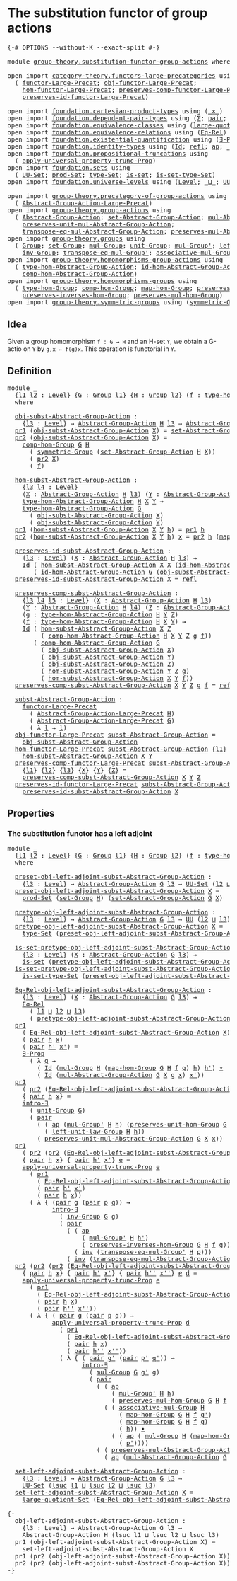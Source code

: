 # The substitution functor of group actions

<pre class="Agda"><a id="54" class="Symbol">{-#</a> <a id="58" class="Keyword">OPTIONS</a> <a id="66" class="Pragma">--without-K</a> <a id="78" class="Pragma">--exact-split</a> <a id="92" class="Symbol">#-}</a>

<a id="97" class="Keyword">module</a> <a id="104" href="group-theory.substitution-functor-group-actions.html" class="Module">group-theory.substitution-functor-group-actions</a> <a id="152" class="Keyword">where</a>

<a id="159" class="Keyword">open</a> <a id="164" class="Keyword">import</a> <a id="171" href="category-theory.functors-large-precategories.html" class="Module">category-theory.functors-large-precategories</a> <a id="216" class="Keyword">using</a>
  <a id="224" class="Symbol">(</a> <a id="226" href="category-theory.functors-large-precategories.html#968" class="Record">functor-Large-Precat</a><a id="246" class="Symbol">;</a> <a id="248" href="category-theory.functors-large-precategories.html#1071" class="Field">obj-functor-Large-Precat</a><a id="272" class="Symbol">;</a>
    <a id="278" href="category-theory.functors-large-precategories.html#1177" class="Field">hom-functor-Large-Precat</a><a id="302" class="Symbol">;</a> <a id="304" href="category-theory.functors-large-precategories.html#1450" class="Field">preserves-comp-functor-Large-Precat</a><a id="339" class="Symbol">;</a>
    <a id="345" href="category-theory.functors-large-precategories.html#1884" class="Field">preserves-id-functor-Large-Precat</a><a id="378" class="Symbol">)</a>

<a id="381" class="Keyword">open</a> <a id="386" class="Keyword">import</a> <a id="393" href="foundation.cartesian-product-types.html" class="Module">foundation.cartesian-product-types</a> <a id="428" class="Keyword">using</a> <a id="434" class="Symbol">(</a><a id="435" href="foundation-core.cartesian-product-types.html#577" class="Function Operator">_×_</a><a id="438" class="Symbol">)</a>
<a id="440" class="Keyword">open</a> <a id="445" class="Keyword">import</a> <a id="452" href="foundation.dependent-pair-types.html" class="Module">foundation.dependent-pair-types</a> <a id="484" class="Keyword">using</a> <a id="490" class="Symbol">(</a><a id="491" href="foundation-core.dependent-pair-types.html#502" class="Record">Σ</a><a id="492" class="Symbol">;</a> <a id="494" href="foundation-core.dependent-pair-types.html#575" class="InductiveConstructor">pair</a><a id="498" class="Symbol">;</a> <a id="500" href="foundation-core.dependent-pair-types.html#592" class="Field">pr1</a><a id="503" class="Symbol">;</a> <a id="505" href="foundation-core.dependent-pair-types.html#604" class="Field">pr2</a><a id="508" class="Symbol">)</a>
<a id="510" class="Keyword">open</a> <a id="515" class="Keyword">import</a> <a id="522" href="foundation.equivalence-classes.html" class="Module">foundation.equivalence-classes</a> <a id="553" class="Keyword">using</a> <a id="559" class="Symbol">(</a><a id="560" href="foundation.equivalence-classes.html#3650" class="Function">large-quotient-Set</a><a id="578" class="Symbol">)</a>
<a id="580" class="Keyword">open</a> <a id="585" class="Keyword">import</a> <a id="592" href="foundation.equivalence-relations.html" class="Module">foundation.equivalence-relations</a> <a id="625" class="Keyword">using</a> <a id="631" class="Symbol">(</a><a id="632" href="foundation.equivalence-relations.html#957" class="Function">Eq-Rel</a><a id="638" class="Symbol">)</a>
<a id="640" class="Keyword">open</a> <a id="645" class="Keyword">import</a> <a id="652" href="foundation.existential-quantification.html" class="Module">foundation.existential-quantification</a> <a id="690" class="Keyword">using</a> <a id="696" class="Symbol">(</a><a id="697" href="foundation.existential-quantification.html#1645" class="Function">∃-Prop</a><a id="703" class="Symbol">;</a> <a id="705" href="foundation.existential-quantification.html#2219" class="Function">intro-∃</a><a id="712" class="Symbol">)</a>
<a id="714" class="Keyword">open</a> <a id="719" class="Keyword">import</a> <a id="726" href="foundation.identity-types.html" class="Module">foundation.identity-types</a> <a id="752" class="Keyword">using</a> <a id="758" class="Symbol">(</a><a id="759" href="foundation-core.identity-types.html#641" class="Datatype">Id</a><a id="761" class="Symbol">;</a> <a id="763" href="foundation-core.identity-types.html#694" class="InductiveConstructor">refl</a><a id="767" class="Symbol">;</a> <a id="769" href="foundation-core.identity-types.html#2853" class="Function">ap</a><a id="771" class="Symbol">;</a> <a id="773" href="foundation-core.identity-types.html#1239" class="Function Operator">_∙_</a><a id="776" class="Symbol">;</a> <a id="778" href="foundation-core.identity-types.html#1552" class="Function">inv</a><a id="781" class="Symbol">)</a>
<a id="783" class="Keyword">open</a> <a id="788" class="Keyword">import</a> <a id="795" href="foundation.propositional-truncations.html" class="Module">foundation.propositional-truncations</a> <a id="832" class="Keyword">using</a>
  <a id="840" class="Symbol">(</a> <a id="842" href="foundation.propositional-truncations.html#5581" class="Function">apply-universal-property-trunc-Prop</a><a id="877" class="Symbol">)</a>
<a id="879" class="Keyword">open</a> <a id="884" class="Keyword">import</a> <a id="891" href="foundation.sets.html" class="Module">foundation.sets</a> <a id="907" class="Keyword">using</a>
  <a id="915" class="Symbol">(</a> <a id="917" href="foundation-core.sets.html#1177" class="Function">UU-Set</a><a id="923" class="Symbol">;</a> <a id="925" href="foundation.sets.html#1873" class="Function">prod-Set</a><a id="933" class="Symbol">;</a> <a id="935" href="foundation-core.sets.html#1291" class="Function">type-Set</a><a id="943" class="Symbol">;</a> <a id="945" href="foundation-core.sets.html#1099" class="Function">is-set</a><a id="951" class="Symbol">;</a> <a id="953" href="foundation-core.sets.html#1342" class="Function">is-set-type-Set</a><a id="968" class="Symbol">)</a>
<a id="970" class="Keyword">open</a> <a id="975" class="Keyword">import</a> <a id="982" href="foundation.universe-levels.html" class="Module">foundation.universe-levels</a> <a id="1009" class="Keyword">using</a> <a id="1015" class="Symbol">(</a><a id="1016" href="Agda.Primitive.html#597" class="Postulate">Level</a><a id="1021" class="Symbol">;</a> <a id="1023" href="Agda.Primitive.html#810" class="Primitive Operator">_⊔_</a><a id="1026" class="Symbol">;</a> <a id="1028" href="foundation-core.universe-levels.html#222" class="Primitive">UU</a><a id="1030" class="Symbol">;</a> <a id="1032" href="Agda.Primitive.html#780" class="Primitive">lsuc</a><a id="1036" class="Symbol">)</a>

<a id="1039" class="Keyword">open</a> <a id="1044" class="Keyword">import</a> <a id="1051" href="group-theory.precategory-of-group-actions.html" class="Module">group-theory.precategory-of-group-actions</a> <a id="1093" class="Keyword">using</a>
  <a id="1101" class="Symbol">(</a> <a id="1103" href="group-theory.precategory-of-group-actions.html#1139" class="Function">Abstract-Group-Action-Large-Precat</a><a id="1137" class="Symbol">)</a>
<a id="1139" class="Keyword">open</a> <a id="1144" class="Keyword">import</a> <a id="1151" href="group-theory.group-actions.html" class="Module">group-theory.group-actions</a> <a id="1178" class="Keyword">using</a>
  <a id="1186" class="Symbol">(</a> <a id="1188" href="group-theory.group-actions.html#1192" class="Function">Abstract-Group-Action</a><a id="1209" class="Symbol">;</a> <a id="1211" href="group-theory.group-actions.html#1424" class="Function">set-Abstract-Group-Action</a><a id="1236" class="Symbol">;</a> <a id="1238" href="group-theory.group-actions.html#1980" class="Function">mul-Abstract-Group-Action</a><a id="1263" class="Symbol">;</a>
    <a id="1269" href="group-theory.group-actions.html#2340" class="Function">preserves-unit-mul-Abstract-Group-Action</a><a id="1309" class="Symbol">;</a>
    <a id="1315" href="group-theory.group-actions.html#3043" class="Function">transpose-eq-mul-Abstract-Group-Action</a><a id="1353" class="Symbol">;</a> <a id="1355" href="group-theory.group-actions.html#2623" class="Function">preserves-mul-Abstract-Group-Action</a><a id="1390" class="Symbol">)</a>
<a id="1392" class="Keyword">open</a> <a id="1397" class="Keyword">import</a> <a id="1404" href="group-theory.groups.html" class="Module">group-theory.groups</a> <a id="1424" class="Keyword">using</a>
  <a id="1432" class="Symbol">(</a> <a id="1434" href="group-theory.groups.html#1961" class="Function">Group</a><a id="1439" class="Symbol">;</a> <a id="1441" href="group-theory.groups.html#2144" class="Function">set-Group</a><a id="1450" class="Symbol">;</a> <a id="1452" href="group-theory.groups.html#2449" class="Function">mul-Group</a><a id="1461" class="Symbol">;</a> <a id="1463" href="group-theory.groups.html#3240" class="Function">unit-Group</a><a id="1473" class="Symbol">;</a> <a id="1475" href="group-theory.groups.html#2710" class="Function">mul-Group&#39;</a><a id="1485" class="Symbol">;</a> <a id="1487" href="group-theory.groups.html#3304" class="Function">left-unit-law-Group</a><a id="1506" class="Symbol">;</a>
    <a id="1512" href="group-theory.groups.html#3676" class="Function">inv-Group</a><a id="1521" class="Symbol">;</a> <a id="1523" href="group-theory.groups.html#5610" class="Function">transpose-eq-mul-Group&#39;</a><a id="1546" class="Symbol">;</a> <a id="1548" href="group-theory.groups.html#2798" class="Function">associative-mul-Group</a><a id="1569" class="Symbol">)</a>
<a id="1571" class="Keyword">open</a> <a id="1576" class="Keyword">import</a> <a id="1583" href="group-theory.homomorphisms-group-actions.html" class="Module">group-theory.homomorphisms-group-actions</a> <a id="1624" class="Keyword">using</a>
  <a id="1632" class="Symbol">(</a> <a id="1634" href="group-theory.homomorphisms-group-actions.html#1542" class="Function">type-hom-Abstract-Group-Action</a><a id="1664" class="Symbol">;</a> <a id="1666" href="group-theory.homomorphisms-group-actions.html#2481" class="Function">id-hom-Abstract-Group-Action</a><a id="1694" class="Symbol">;</a>
    <a id="1700" href="group-theory.homomorphisms-group-actions.html#2841" class="Function">comp-hom-Abstract-Group-Action</a><a id="1730" class="Symbol">)</a>
<a id="1732" class="Keyword">open</a> <a id="1737" class="Keyword">import</a> <a id="1744" href="group-theory.homomorphisms-groups.html" class="Module">group-theory.homomorphisms-groups</a> <a id="1778" class="Keyword">using</a>
  <a id="1786" class="Symbol">(</a> <a id="1788" href="group-theory.homomorphisms-groups.html#1566" class="Function">type-hom-Group</a><a id="1802" class="Symbol">;</a> <a id="1804" href="group-theory.homomorphisms-groups.html#2192" class="Function">comp-hom-Group</a><a id="1818" class="Symbol">;</a> <a id="1820" href="group-theory.homomorphisms-groups.html#1695" class="Function">map-hom-Group</a><a id="1833" class="Symbol">;</a> <a id="1835" href="group-theory.homomorphisms-groups.html#5785" class="Function">preserves-unit-hom-Group</a><a id="1859" class="Symbol">;</a>
    <a id="1865" href="group-theory.homomorphisms-groups.html#8287" class="Function">preserves-inverses-hom-Group</a><a id="1893" class="Symbol">;</a> <a id="1895" href="group-theory.homomorphisms-groups.html#1781" class="Function">preserves-mul-hom-Group</a><a id="1918" class="Symbol">)</a>
<a id="1920" class="Keyword">open</a> <a id="1925" class="Keyword">import</a> <a id="1932" href="group-theory.symmetric-groups.html" class="Module">group-theory.symmetric-groups</a> <a id="1962" class="Keyword">using</a> <a id="1968" class="Symbol">(</a><a id="1969" href="group-theory.symmetric-groups.html#2105" class="Function">symmetric-Group</a><a id="1984" class="Symbol">)</a>
</pre>
## Idea

Given a group homomorphism `f : G → H` and an H-set `Y`, we obtain a G-actio on `Y` by `g,x ↦ f(g)x`. This operation is functorial in `Y`.

## Definition

<pre class="Agda"><a id="2163" class="Keyword">module</a> <a id="2170" href="group-theory.substitution-functor-group-actions.html#2170" class="Module">_</a>
  <a id="2174" class="Symbol">{</a><a id="2175" href="group-theory.substitution-functor-group-actions.html#2175" class="Bound">l1</a> <a id="2178" href="group-theory.substitution-functor-group-actions.html#2178" class="Bound">l2</a> <a id="2181" class="Symbol">:</a> <a id="2183" href="Agda.Primitive.html#597" class="Postulate">Level</a><a id="2188" class="Symbol">}</a> <a id="2190" class="Symbol">{</a><a id="2191" href="group-theory.substitution-functor-group-actions.html#2191" class="Bound">G</a> <a id="2193" class="Symbol">:</a> <a id="2195" href="group-theory.groups.html#1961" class="Function">Group</a> <a id="2201" href="group-theory.substitution-functor-group-actions.html#2175" class="Bound">l1</a><a id="2203" class="Symbol">}</a> <a id="2205" class="Symbol">{</a><a id="2206" href="group-theory.substitution-functor-group-actions.html#2206" class="Bound">H</a> <a id="2208" class="Symbol">:</a> <a id="2210" href="group-theory.groups.html#1961" class="Function">Group</a> <a id="2216" href="group-theory.substitution-functor-group-actions.html#2178" class="Bound">l2</a><a id="2218" class="Symbol">}</a> <a id="2220" class="Symbol">(</a><a id="2221" href="group-theory.substitution-functor-group-actions.html#2221" class="Bound">f</a> <a id="2223" class="Symbol">:</a> <a id="2225" href="group-theory.homomorphisms-groups.html#1566" class="Function">type-hom-Group</a> <a id="2240" href="group-theory.substitution-functor-group-actions.html#2191" class="Bound">G</a> <a id="2242" href="group-theory.substitution-functor-group-actions.html#2206" class="Bound">H</a><a id="2243" class="Symbol">)</a>
  <a id="2247" class="Keyword">where</a>

  <a id="2256" href="group-theory.substitution-functor-group-actions.html#2256" class="Function">obj-subst-Abstract-Group-Action</a> <a id="2288" class="Symbol">:</a>
    <a id="2294" class="Symbol">{</a><a id="2295" href="group-theory.substitution-functor-group-actions.html#2295" class="Bound">l3</a> <a id="2298" class="Symbol">:</a> <a id="2300" href="Agda.Primitive.html#597" class="Postulate">Level</a><a id="2305" class="Symbol">}</a> <a id="2307" class="Symbol">→</a> <a id="2309" href="group-theory.group-actions.html#1192" class="Function">Abstract-Group-Action</a> <a id="2331" href="group-theory.substitution-functor-group-actions.html#2206" class="Bound">H</a> <a id="2333" href="group-theory.substitution-functor-group-actions.html#2295" class="Bound">l3</a> <a id="2336" class="Symbol">→</a> <a id="2338" href="group-theory.group-actions.html#1192" class="Function">Abstract-Group-Action</a> <a id="2360" href="group-theory.substitution-functor-group-actions.html#2191" class="Bound">G</a> <a id="2362" href="group-theory.substitution-functor-group-actions.html#2295" class="Bound">l3</a>
  <a id="2367" href="foundation-core.dependent-pair-types.html#592" class="Field">pr1</a> <a id="2371" class="Symbol">(</a><a id="2372" href="group-theory.substitution-functor-group-actions.html#2256" class="Function">obj-subst-Abstract-Group-Action</a> <a id="2404" href="group-theory.substitution-functor-group-actions.html#2404" class="Bound">X</a><a id="2405" class="Symbol">)</a> <a id="2407" class="Symbol">=</a> <a id="2409" href="group-theory.group-actions.html#1424" class="Function">set-Abstract-Group-Action</a> <a id="2435" href="group-theory.substitution-functor-group-actions.html#2206" class="Bound">H</a> <a id="2437" href="group-theory.substitution-functor-group-actions.html#2404" class="Bound">X</a>
  <a id="2441" href="foundation-core.dependent-pair-types.html#604" class="Field">pr2</a> <a id="2445" class="Symbol">(</a><a id="2446" href="group-theory.substitution-functor-group-actions.html#2256" class="Function">obj-subst-Abstract-Group-Action</a> <a id="2478" href="group-theory.substitution-functor-group-actions.html#2478" class="Bound">X</a><a id="2479" class="Symbol">)</a> <a id="2481" class="Symbol">=</a>
    <a id="2487" href="group-theory.homomorphisms-groups.html#2192" class="Function">comp-hom-Group</a> <a id="2502" href="group-theory.substitution-functor-group-actions.html#2191" class="Bound">G</a> <a id="2504" href="group-theory.substitution-functor-group-actions.html#2206" class="Bound">H</a>
      <a id="2512" class="Symbol">(</a> <a id="2514" href="group-theory.symmetric-groups.html#2105" class="Function">symmetric-Group</a> <a id="2530" class="Symbol">(</a><a id="2531" href="group-theory.group-actions.html#1424" class="Function">set-Abstract-Group-Action</a> <a id="2557" href="group-theory.substitution-functor-group-actions.html#2206" class="Bound">H</a> <a id="2559" href="group-theory.substitution-functor-group-actions.html#2478" class="Bound">X</a><a id="2560" class="Symbol">))</a>
      <a id="2569" class="Symbol">(</a> <a id="2571" href="foundation-core.dependent-pair-types.html#604" class="Field">pr2</a> <a id="2575" href="group-theory.substitution-functor-group-actions.html#2478" class="Bound">X</a><a id="2576" class="Symbol">)</a>
      <a id="2584" class="Symbol">(</a> <a id="2586" href="group-theory.substitution-functor-group-actions.html#2221" class="Bound">f</a><a id="2587" class="Symbol">)</a>

  <a id="2592" href="group-theory.substitution-functor-group-actions.html#2592" class="Function">hom-subst-Abstract-Group-Action</a> <a id="2624" class="Symbol">:</a>
    <a id="2630" class="Symbol">{</a><a id="2631" href="group-theory.substitution-functor-group-actions.html#2631" class="Bound">l3</a> <a id="2634" href="group-theory.substitution-functor-group-actions.html#2634" class="Bound">l4</a> <a id="2637" class="Symbol">:</a> <a id="2639" href="Agda.Primitive.html#597" class="Postulate">Level</a><a id="2644" class="Symbol">}</a>
    <a id="2650" class="Symbol">(</a><a id="2651" href="group-theory.substitution-functor-group-actions.html#2651" class="Bound">X</a> <a id="2653" class="Symbol">:</a> <a id="2655" href="group-theory.group-actions.html#1192" class="Function">Abstract-Group-Action</a> <a id="2677" href="group-theory.substitution-functor-group-actions.html#2206" class="Bound">H</a> <a id="2679" href="group-theory.substitution-functor-group-actions.html#2631" class="Bound">l3</a><a id="2681" class="Symbol">)</a> <a id="2683" class="Symbol">(</a><a id="2684" href="group-theory.substitution-functor-group-actions.html#2684" class="Bound">Y</a> <a id="2686" class="Symbol">:</a> <a id="2688" href="group-theory.group-actions.html#1192" class="Function">Abstract-Group-Action</a> <a id="2710" href="group-theory.substitution-functor-group-actions.html#2206" class="Bound">H</a> <a id="2712" href="group-theory.substitution-functor-group-actions.html#2634" class="Bound">l4</a><a id="2714" class="Symbol">)</a> <a id="2716" class="Symbol">→</a>
    <a id="2722" href="group-theory.homomorphisms-group-actions.html#1542" class="Function">type-hom-Abstract-Group-Action</a> <a id="2753" href="group-theory.substitution-functor-group-actions.html#2206" class="Bound">H</a> <a id="2755" href="group-theory.substitution-functor-group-actions.html#2651" class="Bound">X</a> <a id="2757" href="group-theory.substitution-functor-group-actions.html#2684" class="Bound">Y</a> <a id="2759" class="Symbol">→</a>
    <a id="2765" href="group-theory.homomorphisms-group-actions.html#1542" class="Function">type-hom-Abstract-Group-Action</a> <a id="2796" href="group-theory.substitution-functor-group-actions.html#2191" class="Bound">G</a>
      <a id="2804" class="Symbol">(</a> <a id="2806" href="group-theory.substitution-functor-group-actions.html#2256" class="Function">obj-subst-Abstract-Group-Action</a> <a id="2838" href="group-theory.substitution-functor-group-actions.html#2651" class="Bound">X</a><a id="2839" class="Symbol">)</a>
      <a id="2847" class="Symbol">(</a> <a id="2849" href="group-theory.substitution-functor-group-actions.html#2256" class="Function">obj-subst-Abstract-Group-Action</a> <a id="2881" href="group-theory.substitution-functor-group-actions.html#2684" class="Bound">Y</a><a id="2882" class="Symbol">)</a>
  <a id="2886" href="foundation-core.dependent-pair-types.html#592" class="Field">pr1</a> <a id="2890" class="Symbol">(</a><a id="2891" href="group-theory.substitution-functor-group-actions.html#2592" class="Function">hom-subst-Abstract-Group-Action</a> <a id="2923" href="group-theory.substitution-functor-group-actions.html#2923" class="Bound">X</a> <a id="2925" href="group-theory.substitution-functor-group-actions.html#2925" class="Bound">Y</a> <a id="2927" href="group-theory.substitution-functor-group-actions.html#2927" class="Bound">h</a><a id="2928" class="Symbol">)</a> <a id="2930" class="Symbol">=</a> <a id="2932" href="foundation-core.dependent-pair-types.html#592" class="Field">pr1</a> <a id="2936" href="group-theory.substitution-functor-group-actions.html#2927" class="Bound">h</a>
  <a id="2940" href="foundation-core.dependent-pair-types.html#604" class="Field">pr2</a> <a id="2944" class="Symbol">(</a><a id="2945" href="group-theory.substitution-functor-group-actions.html#2592" class="Function">hom-subst-Abstract-Group-Action</a> <a id="2977" href="group-theory.substitution-functor-group-actions.html#2977" class="Bound">X</a> <a id="2979" href="group-theory.substitution-functor-group-actions.html#2979" class="Bound">Y</a> <a id="2981" href="group-theory.substitution-functor-group-actions.html#2981" class="Bound">h</a><a id="2982" class="Symbol">)</a> <a id="2984" href="group-theory.substitution-functor-group-actions.html#2984" class="Bound">x</a> <a id="2986" class="Symbol">=</a> <a id="2988" href="foundation-core.dependent-pair-types.html#604" class="Field">pr2</a> <a id="2992" href="group-theory.substitution-functor-group-actions.html#2981" class="Bound">h</a> <a id="2994" class="Symbol">(</a><a id="2995" href="group-theory.homomorphisms-groups.html#1695" class="Function">map-hom-Group</a> <a id="3009" href="group-theory.substitution-functor-group-actions.html#2191" class="Bound">G</a> <a id="3011" href="group-theory.substitution-functor-group-actions.html#2206" class="Bound">H</a> <a id="3013" href="group-theory.substitution-functor-group-actions.html#2221" class="Bound">f</a> <a id="3015" href="group-theory.substitution-functor-group-actions.html#2984" class="Bound">x</a><a id="3016" class="Symbol">)</a>

  <a id="3021" href="group-theory.substitution-functor-group-actions.html#3021" class="Function">preserves-id-subst-Abstract-Group-Action</a> <a id="3062" class="Symbol">:</a>
    <a id="3068" class="Symbol">{</a><a id="3069" href="group-theory.substitution-functor-group-actions.html#3069" class="Bound">l3</a> <a id="3072" class="Symbol">:</a> <a id="3074" href="Agda.Primitive.html#597" class="Postulate">Level</a><a id="3079" class="Symbol">}</a> <a id="3081" class="Symbol">(</a><a id="3082" href="group-theory.substitution-functor-group-actions.html#3082" class="Bound">X</a> <a id="3084" class="Symbol">:</a> <a id="3086" href="group-theory.group-actions.html#1192" class="Function">Abstract-Group-Action</a> <a id="3108" href="group-theory.substitution-functor-group-actions.html#2206" class="Bound">H</a> <a id="3110" href="group-theory.substitution-functor-group-actions.html#3069" class="Bound">l3</a><a id="3112" class="Symbol">)</a> <a id="3114" class="Symbol">→</a>
    <a id="3120" href="foundation-core.identity-types.html#641" class="Datatype">Id</a> <a id="3123" class="Symbol">(</a> <a id="3125" href="group-theory.substitution-functor-group-actions.html#2592" class="Function">hom-subst-Abstract-Group-Action</a> <a id="3157" href="group-theory.substitution-functor-group-actions.html#3082" class="Bound">X</a> <a id="3159" href="group-theory.substitution-functor-group-actions.html#3082" class="Bound">X</a> <a id="3161" class="Symbol">(</a><a id="3162" href="group-theory.homomorphisms-group-actions.html#2481" class="Function">id-hom-Abstract-Group-Action</a> <a id="3191" href="group-theory.substitution-functor-group-actions.html#2206" class="Bound">H</a> <a id="3193" href="group-theory.substitution-functor-group-actions.html#3082" class="Bound">X</a><a id="3194" class="Symbol">))</a>
       <a id="3204" class="Symbol">(</a> <a id="3206" href="group-theory.homomorphisms-group-actions.html#2481" class="Function">id-hom-Abstract-Group-Action</a> <a id="3235" href="group-theory.substitution-functor-group-actions.html#2191" class="Bound">G</a> <a id="3237" class="Symbol">(</a><a id="3238" href="group-theory.substitution-functor-group-actions.html#2256" class="Function">obj-subst-Abstract-Group-Action</a> <a id="3270" href="group-theory.substitution-functor-group-actions.html#3082" class="Bound">X</a><a id="3271" class="Symbol">))</a>
  <a id="3276" href="group-theory.substitution-functor-group-actions.html#3021" class="Function">preserves-id-subst-Abstract-Group-Action</a> <a id="3317" href="group-theory.substitution-functor-group-actions.html#3317" class="Bound">X</a> <a id="3319" class="Symbol">=</a> <a id="3321" href="foundation-core.identity-types.html#694" class="InductiveConstructor">refl</a>

  <a id="3329" href="group-theory.substitution-functor-group-actions.html#3329" class="Function">preserves-comp-subst-Abstract-Group-Action</a> <a id="3372" class="Symbol">:</a>
    <a id="3378" class="Symbol">{</a><a id="3379" href="group-theory.substitution-functor-group-actions.html#3379" class="Bound">l3</a> <a id="3382" href="group-theory.substitution-functor-group-actions.html#3382" class="Bound">l4</a> <a id="3385" href="group-theory.substitution-functor-group-actions.html#3385" class="Bound">l5</a> <a id="3388" class="Symbol">:</a> <a id="3390" href="Agda.Primitive.html#597" class="Postulate">Level</a><a id="3395" class="Symbol">}</a> <a id="3397" class="Symbol">(</a><a id="3398" href="group-theory.substitution-functor-group-actions.html#3398" class="Bound">X</a> <a id="3400" class="Symbol">:</a> <a id="3402" href="group-theory.group-actions.html#1192" class="Function">Abstract-Group-Action</a> <a id="3424" href="group-theory.substitution-functor-group-actions.html#2206" class="Bound">H</a> <a id="3426" href="group-theory.substitution-functor-group-actions.html#3379" class="Bound">l3</a><a id="3428" class="Symbol">)</a>
    <a id="3434" class="Symbol">(</a><a id="3435" href="group-theory.substitution-functor-group-actions.html#3435" class="Bound">Y</a> <a id="3437" class="Symbol">:</a> <a id="3439" href="group-theory.group-actions.html#1192" class="Function">Abstract-Group-Action</a> <a id="3461" href="group-theory.substitution-functor-group-actions.html#2206" class="Bound">H</a> <a id="3463" href="group-theory.substitution-functor-group-actions.html#3382" class="Bound">l4</a><a id="3465" class="Symbol">)</a> <a id="3467" class="Symbol">(</a><a id="3468" href="group-theory.substitution-functor-group-actions.html#3468" class="Bound">Z</a> <a id="3470" class="Symbol">:</a> <a id="3472" href="group-theory.group-actions.html#1192" class="Function">Abstract-Group-Action</a> <a id="3494" href="group-theory.substitution-functor-group-actions.html#2206" class="Bound">H</a> <a id="3496" href="group-theory.substitution-functor-group-actions.html#3385" class="Bound">l5</a><a id="3498" class="Symbol">)</a>
    <a id="3504" class="Symbol">(</a><a id="3505" href="group-theory.substitution-functor-group-actions.html#3505" class="Bound">g</a> <a id="3507" class="Symbol">:</a> <a id="3509" href="group-theory.homomorphisms-group-actions.html#1542" class="Function">type-hom-Abstract-Group-Action</a> <a id="3540" href="group-theory.substitution-functor-group-actions.html#2206" class="Bound">H</a> <a id="3542" href="group-theory.substitution-functor-group-actions.html#3435" class="Bound">Y</a> <a id="3544" href="group-theory.substitution-functor-group-actions.html#3468" class="Bound">Z</a><a id="3545" class="Symbol">)</a>
    <a id="3551" class="Symbol">(</a><a id="3552" href="group-theory.substitution-functor-group-actions.html#3552" class="Bound">f</a> <a id="3554" class="Symbol">:</a> <a id="3556" href="group-theory.homomorphisms-group-actions.html#1542" class="Function">type-hom-Abstract-Group-Action</a> <a id="3587" href="group-theory.substitution-functor-group-actions.html#2206" class="Bound">H</a> <a id="3589" href="group-theory.substitution-functor-group-actions.html#3398" class="Bound">X</a> <a id="3591" href="group-theory.substitution-functor-group-actions.html#3435" class="Bound">Y</a><a id="3592" class="Symbol">)</a> <a id="3594" class="Symbol">→</a>
    <a id="3600" href="foundation-core.identity-types.html#641" class="Datatype">Id</a> <a id="3603" class="Symbol">(</a> <a id="3605" href="group-theory.substitution-functor-group-actions.html#2592" class="Function">hom-subst-Abstract-Group-Action</a> <a id="3637" href="group-theory.substitution-functor-group-actions.html#3398" class="Bound">X</a> <a id="3639" href="group-theory.substitution-functor-group-actions.html#3468" class="Bound">Z</a>
         <a id="3650" class="Symbol">(</a> <a id="3652" href="group-theory.homomorphisms-group-actions.html#2841" class="Function">comp-hom-Abstract-Group-Action</a> <a id="3683" href="group-theory.substitution-functor-group-actions.html#2206" class="Bound">H</a> <a id="3685" href="group-theory.substitution-functor-group-actions.html#3398" class="Bound">X</a> <a id="3687" href="group-theory.substitution-functor-group-actions.html#3435" class="Bound">Y</a> <a id="3689" href="group-theory.substitution-functor-group-actions.html#3468" class="Bound">Z</a> <a id="3691" href="group-theory.substitution-functor-group-actions.html#3505" class="Bound">g</a> <a id="3693" href="group-theory.substitution-functor-group-actions.html#3552" class="Bound">f</a><a id="3694" class="Symbol">))</a>
       <a id="3704" class="Symbol">(</a> <a id="3706" href="group-theory.homomorphisms-group-actions.html#2841" class="Function">comp-hom-Abstract-Group-Action</a> <a id="3737" href="group-theory.substitution-functor-group-actions.html#2191" class="Bound">G</a>
         <a id="3748" class="Symbol">(</a> <a id="3750" href="group-theory.substitution-functor-group-actions.html#2256" class="Function">obj-subst-Abstract-Group-Action</a> <a id="3782" href="group-theory.substitution-functor-group-actions.html#3398" class="Bound">X</a><a id="3783" class="Symbol">)</a>
         <a id="3794" class="Symbol">(</a> <a id="3796" href="group-theory.substitution-functor-group-actions.html#2256" class="Function">obj-subst-Abstract-Group-Action</a> <a id="3828" href="group-theory.substitution-functor-group-actions.html#3435" class="Bound">Y</a><a id="3829" class="Symbol">)</a>
         <a id="3840" class="Symbol">(</a> <a id="3842" href="group-theory.substitution-functor-group-actions.html#2256" class="Function">obj-subst-Abstract-Group-Action</a> <a id="3874" href="group-theory.substitution-functor-group-actions.html#3468" class="Bound">Z</a><a id="3875" class="Symbol">)</a>
         <a id="3886" class="Symbol">(</a> <a id="3888" href="group-theory.substitution-functor-group-actions.html#2592" class="Function">hom-subst-Abstract-Group-Action</a> <a id="3920" href="group-theory.substitution-functor-group-actions.html#3435" class="Bound">Y</a> <a id="3922" href="group-theory.substitution-functor-group-actions.html#3468" class="Bound">Z</a> <a id="3924" href="group-theory.substitution-functor-group-actions.html#3505" class="Bound">g</a><a id="3925" class="Symbol">)</a>
         <a id="3936" class="Symbol">(</a> <a id="3938" href="group-theory.substitution-functor-group-actions.html#2592" class="Function">hom-subst-Abstract-Group-Action</a> <a id="3970" href="group-theory.substitution-functor-group-actions.html#3398" class="Bound">X</a> <a id="3972" href="group-theory.substitution-functor-group-actions.html#3435" class="Bound">Y</a> <a id="3974" href="group-theory.substitution-functor-group-actions.html#3552" class="Bound">f</a><a id="3975" class="Symbol">))</a>
  <a id="3980" href="group-theory.substitution-functor-group-actions.html#3329" class="Function">preserves-comp-subst-Abstract-Group-Action</a> <a id="4023" href="group-theory.substitution-functor-group-actions.html#4023" class="Bound">X</a> <a id="4025" href="group-theory.substitution-functor-group-actions.html#4025" class="Bound">Y</a> <a id="4027" href="group-theory.substitution-functor-group-actions.html#4027" class="Bound">Z</a> <a id="4029" href="group-theory.substitution-functor-group-actions.html#4029" class="Bound">g</a> <a id="4031" href="group-theory.substitution-functor-group-actions.html#4031" class="Bound">f</a> <a id="4033" class="Symbol">=</a> <a id="4035" href="foundation-core.identity-types.html#694" class="InductiveConstructor">refl</a>

  <a id="4043" href="group-theory.substitution-functor-group-actions.html#4043" class="Function">subst-Abstract-Group-Action</a> <a id="4071" class="Symbol">:</a>
    <a id="4077" href="category-theory.functors-large-precategories.html#968" class="Record">functor-Large-Precat</a>
      <a id="4104" class="Symbol">(</a> <a id="4106" href="group-theory.precategory-of-group-actions.html#1139" class="Function">Abstract-Group-Action-Large-Precat</a> <a id="4141" href="group-theory.substitution-functor-group-actions.html#2206" class="Bound">H</a><a id="4142" class="Symbol">)</a>
      <a id="4150" class="Symbol">(</a> <a id="4152" href="group-theory.precategory-of-group-actions.html#1139" class="Function">Abstract-Group-Action-Large-Precat</a> <a id="4187" href="group-theory.substitution-functor-group-actions.html#2191" class="Bound">G</a><a id="4188" class="Symbol">)</a>
      <a id="4196" class="Symbol">(</a> <a id="4198" class="Symbol">λ</a> <a id="4200" href="group-theory.substitution-functor-group-actions.html#4200" class="Bound">l</a> <a id="4202" class="Symbol">→</a> <a id="4204" href="group-theory.substitution-functor-group-actions.html#4200" class="Bound">l</a><a id="4205" class="Symbol">)</a>
  <a id="4209" href="category-theory.functors-large-precategories.html#1071" class="Field">obj-functor-Large-Precat</a> <a id="4234" href="group-theory.substitution-functor-group-actions.html#4043" class="Function">subst-Abstract-Group-Action</a> <a id="4262" class="Symbol">=</a>
    <a id="4268" href="group-theory.substitution-functor-group-actions.html#2256" class="Function">obj-subst-Abstract-Group-Action</a>
  <a id="4302" href="category-theory.functors-large-precategories.html#1177" class="Field">hom-functor-Large-Precat</a> <a id="4327" href="group-theory.substitution-functor-group-actions.html#4043" class="Function">subst-Abstract-Group-Action</a> <a id="4355" class="Symbol">{</a><a id="4356" href="group-theory.substitution-functor-group-actions.html#4356" class="Bound">l1</a><a id="4358" class="Symbol">}</a> <a id="4360" class="Symbol">{</a><a id="4361" href="group-theory.substitution-functor-group-actions.html#4361" class="Bound">l2</a><a id="4363" class="Symbol">}</a> <a id="4365" class="Symbol">{</a><a id="4366" href="group-theory.substitution-functor-group-actions.html#4366" class="Bound">X</a><a id="4367" class="Symbol">}</a> <a id="4369" class="Symbol">{</a><a id="4370" href="group-theory.substitution-functor-group-actions.html#4370" class="Bound">Y</a><a id="4371" class="Symbol">}</a> <a id="4373" class="Symbol">=</a>
    <a id="4379" href="group-theory.substitution-functor-group-actions.html#2592" class="Function">hom-subst-Abstract-Group-Action</a> <a id="4411" href="group-theory.substitution-functor-group-actions.html#4366" class="Bound">X</a> <a id="4413" href="group-theory.substitution-functor-group-actions.html#4370" class="Bound">Y</a>
  <a id="4417" href="category-theory.functors-large-precategories.html#1450" class="Field">preserves-comp-functor-Large-Precat</a> <a id="4453" href="group-theory.substitution-functor-group-actions.html#4043" class="Function">subst-Abstract-Group-Action</a>
    <a id="4485" class="Symbol">{</a><a id="4486" href="group-theory.substitution-functor-group-actions.html#4486" class="Bound">l1</a><a id="4488" class="Symbol">}</a> <a id="4490" class="Symbol">{</a><a id="4491" href="group-theory.substitution-functor-group-actions.html#4491" class="Bound">l2</a><a id="4493" class="Symbol">}</a> <a id="4495" class="Symbol">{</a><a id="4496" href="group-theory.substitution-functor-group-actions.html#4496" class="Bound">l3</a><a id="4498" class="Symbol">}</a> <a id="4500" class="Symbol">{</a><a id="4501" href="group-theory.substitution-functor-group-actions.html#4501" class="Bound">X</a><a id="4502" class="Symbol">}</a> <a id="4504" class="Symbol">{</a><a id="4505" href="group-theory.substitution-functor-group-actions.html#4505" class="Bound">Y</a><a id="4506" class="Symbol">}</a> <a id="4508" class="Symbol">{</a><a id="4509" href="group-theory.substitution-functor-group-actions.html#4509" class="Bound">Z</a><a id="4510" class="Symbol">}</a> <a id="4512" class="Symbol">=</a>
    <a id="4518" href="group-theory.substitution-functor-group-actions.html#3329" class="Function">preserves-comp-subst-Abstract-Group-Action</a> <a id="4561" href="group-theory.substitution-functor-group-actions.html#4501" class="Bound">X</a> <a id="4563" href="group-theory.substitution-functor-group-actions.html#4505" class="Bound">Y</a> <a id="4565" href="group-theory.substitution-functor-group-actions.html#4509" class="Bound">Z</a>
  <a id="4569" href="category-theory.functors-large-precategories.html#1884" class="Field">preserves-id-functor-Large-Precat</a> <a id="4603" href="group-theory.substitution-functor-group-actions.html#4043" class="Function">subst-Abstract-Group-Action</a> <a id="4631" class="Symbol">{</a><a id="4632" href="group-theory.substitution-functor-group-actions.html#4632" class="Bound">l1</a><a id="4634" class="Symbol">}</a> <a id="4636" class="Symbol">{</a><a id="4637" href="group-theory.substitution-functor-group-actions.html#4637" class="Bound">X</a><a id="4638" class="Symbol">}</a> <a id="4640" class="Symbol">=</a>
    <a id="4646" href="group-theory.substitution-functor-group-actions.html#3021" class="Function">preserves-id-subst-Abstract-Group-Action</a> <a id="4687" href="group-theory.substitution-functor-group-actions.html#4637" class="Bound">X</a>
</pre>
## Properties

### The substitution functor has a left adjoint

<pre class="Agda"><a id="4766" class="Keyword">module</a> <a id="4773" href="group-theory.substitution-functor-group-actions.html#4773" class="Module">_</a>
  <a id="4777" class="Symbol">{</a><a id="4778" href="group-theory.substitution-functor-group-actions.html#4778" class="Bound">l1</a> <a id="4781" href="group-theory.substitution-functor-group-actions.html#4781" class="Bound">l2</a> <a id="4784" class="Symbol">:</a> <a id="4786" href="Agda.Primitive.html#597" class="Postulate">Level</a><a id="4791" class="Symbol">}</a> <a id="4793" class="Symbol">{</a><a id="4794" href="group-theory.substitution-functor-group-actions.html#4794" class="Bound">G</a> <a id="4796" class="Symbol">:</a> <a id="4798" href="group-theory.groups.html#1961" class="Function">Group</a> <a id="4804" href="group-theory.substitution-functor-group-actions.html#4778" class="Bound">l1</a><a id="4806" class="Symbol">}</a> <a id="4808" class="Symbol">{</a><a id="4809" href="group-theory.substitution-functor-group-actions.html#4809" class="Bound">H</a> <a id="4811" class="Symbol">:</a> <a id="4813" href="group-theory.groups.html#1961" class="Function">Group</a> <a id="4819" href="group-theory.substitution-functor-group-actions.html#4781" class="Bound">l2</a><a id="4821" class="Symbol">}</a> <a id="4823" class="Symbol">(</a><a id="4824" href="group-theory.substitution-functor-group-actions.html#4824" class="Bound">f</a> <a id="4826" class="Symbol">:</a> <a id="4828" href="group-theory.homomorphisms-groups.html#1566" class="Function">type-hom-Group</a> <a id="4843" href="group-theory.substitution-functor-group-actions.html#4794" class="Bound">G</a> <a id="4845" href="group-theory.substitution-functor-group-actions.html#4809" class="Bound">H</a><a id="4846" class="Symbol">)</a>
  <a id="4850" class="Keyword">where</a>

  <a id="4859" href="group-theory.substitution-functor-group-actions.html#4859" class="Function">preset-obj-left-adjoint-subst-Abstract-Group-Action</a> <a id="4911" class="Symbol">:</a>
    <a id="4917" class="Symbol">{</a><a id="4918" href="group-theory.substitution-functor-group-actions.html#4918" class="Bound">l3</a> <a id="4921" class="Symbol">:</a> <a id="4923" href="Agda.Primitive.html#597" class="Postulate">Level</a><a id="4928" class="Symbol">}</a> <a id="4930" class="Symbol">→</a> <a id="4932" href="group-theory.group-actions.html#1192" class="Function">Abstract-Group-Action</a> <a id="4954" href="group-theory.substitution-functor-group-actions.html#4794" class="Bound">G</a> <a id="4956" href="group-theory.substitution-functor-group-actions.html#4918" class="Bound">l3</a> <a id="4959" class="Symbol">→</a> <a id="4961" href="foundation-core.sets.html#1177" class="Function">UU-Set</a> <a id="4968" class="Symbol">(</a><a id="4969" href="group-theory.substitution-functor-group-actions.html#4781" class="Bound">l2</a> <a id="4972" href="Agda.Primitive.html#810" class="Primitive Operator">⊔</a> <a id="4974" href="group-theory.substitution-functor-group-actions.html#4918" class="Bound">l3</a><a id="4976" class="Symbol">)</a>
  <a id="4980" href="group-theory.substitution-functor-group-actions.html#4859" class="Function">preset-obj-left-adjoint-subst-Abstract-Group-Action</a> <a id="5032" href="group-theory.substitution-functor-group-actions.html#5032" class="Bound">X</a> <a id="5034" class="Symbol">=</a>
    <a id="5040" href="foundation.sets.html#1873" class="Function">prod-Set</a> <a id="5049" class="Symbol">(</a><a id="5050" href="group-theory.groups.html#2144" class="Function">set-Group</a> <a id="5060" href="group-theory.substitution-functor-group-actions.html#4809" class="Bound">H</a><a id="5061" class="Symbol">)</a> <a id="5063" class="Symbol">(</a><a id="5064" href="group-theory.group-actions.html#1424" class="Function">set-Abstract-Group-Action</a> <a id="5090" href="group-theory.substitution-functor-group-actions.html#4794" class="Bound">G</a> <a id="5092" href="group-theory.substitution-functor-group-actions.html#5032" class="Bound">X</a><a id="5093" class="Symbol">)</a>

  <a id="5098" href="group-theory.substitution-functor-group-actions.html#5098" class="Function">pretype-obj-left-adjoint-subst-Abstract-Group-Action</a> <a id="5151" class="Symbol">:</a>
    <a id="5157" class="Symbol">{</a><a id="5158" href="group-theory.substitution-functor-group-actions.html#5158" class="Bound">l3</a> <a id="5161" class="Symbol">:</a> <a id="5163" href="Agda.Primitive.html#597" class="Postulate">Level</a><a id="5168" class="Symbol">}</a> <a id="5170" class="Symbol">→</a> <a id="5172" href="group-theory.group-actions.html#1192" class="Function">Abstract-Group-Action</a> <a id="5194" href="group-theory.substitution-functor-group-actions.html#4794" class="Bound">G</a> <a id="5196" href="group-theory.substitution-functor-group-actions.html#5158" class="Bound">l3</a> <a id="5199" class="Symbol">→</a> <a id="5201" href="foundation-core.universe-levels.html#222" class="Primitive">UU</a> <a id="5204" class="Symbol">(</a><a id="5205" href="group-theory.substitution-functor-group-actions.html#4781" class="Bound">l2</a> <a id="5208" href="Agda.Primitive.html#810" class="Primitive Operator">⊔</a> <a id="5210" href="group-theory.substitution-functor-group-actions.html#5158" class="Bound">l3</a><a id="5212" class="Symbol">)</a>
  <a id="5216" href="group-theory.substitution-functor-group-actions.html#5098" class="Function">pretype-obj-left-adjoint-subst-Abstract-Group-Action</a> <a id="5269" href="group-theory.substitution-functor-group-actions.html#5269" class="Bound">X</a> <a id="5271" class="Symbol">=</a>
    <a id="5277" href="foundation-core.sets.html#1291" class="Function">type-Set</a> <a id="5286" class="Symbol">(</a><a id="5287" href="group-theory.substitution-functor-group-actions.html#4859" class="Function">preset-obj-left-adjoint-subst-Abstract-Group-Action</a> <a id="5339" href="group-theory.substitution-functor-group-actions.html#5269" class="Bound">X</a><a id="5340" class="Symbol">)</a>

  <a id="5345" href="group-theory.substitution-functor-group-actions.html#5345" class="Function">is-set-pretype-obj-left-adjoint-subst-Abstract-Group-Action</a> <a id="5405" class="Symbol">:</a>
    <a id="5411" class="Symbol">{</a><a id="5412" href="group-theory.substitution-functor-group-actions.html#5412" class="Bound">l3</a> <a id="5415" class="Symbol">:</a> <a id="5417" href="Agda.Primitive.html#597" class="Postulate">Level</a><a id="5422" class="Symbol">}</a> <a id="5424" class="Symbol">(</a><a id="5425" href="group-theory.substitution-functor-group-actions.html#5425" class="Bound">X</a> <a id="5427" class="Symbol">:</a> <a id="5429" href="group-theory.group-actions.html#1192" class="Function">Abstract-Group-Action</a> <a id="5451" href="group-theory.substitution-functor-group-actions.html#4794" class="Bound">G</a> <a id="5453" href="group-theory.substitution-functor-group-actions.html#5412" class="Bound">l3</a><a id="5455" class="Symbol">)</a> <a id="5457" class="Symbol">→</a>
    <a id="5463" href="foundation-core.sets.html#1099" class="Function">is-set</a> <a id="5470" class="Symbol">(</a><a id="5471" href="group-theory.substitution-functor-group-actions.html#5098" class="Function">pretype-obj-left-adjoint-subst-Abstract-Group-Action</a> <a id="5524" href="group-theory.substitution-functor-group-actions.html#5425" class="Bound">X</a><a id="5525" class="Symbol">)</a>
  <a id="5529" href="group-theory.substitution-functor-group-actions.html#5345" class="Function">is-set-pretype-obj-left-adjoint-subst-Abstract-Group-Action</a> <a id="5589" href="group-theory.substitution-functor-group-actions.html#5589" class="Bound">X</a> <a id="5591" class="Symbol">=</a>
    <a id="5597" href="foundation-core.sets.html#1342" class="Function">is-set-type-Set</a> <a id="5613" class="Symbol">(</a><a id="5614" href="group-theory.substitution-functor-group-actions.html#4859" class="Function">preset-obj-left-adjoint-subst-Abstract-Group-Action</a> <a id="5666" href="group-theory.substitution-functor-group-actions.html#5589" class="Bound">X</a><a id="5667" class="Symbol">)</a>

  <a id="5672" href="group-theory.substitution-functor-group-actions.html#5672" class="Function">Eq-Rel-obj-left-adjoint-subst-Abstract-Group-Action</a> <a id="5724" class="Symbol">:</a>
    <a id="5730" class="Symbol">{</a><a id="5731" href="group-theory.substitution-functor-group-actions.html#5731" class="Bound">l3</a> <a id="5734" class="Symbol">:</a> <a id="5736" href="Agda.Primitive.html#597" class="Postulate">Level</a><a id="5741" class="Symbol">}</a> <a id="5743" class="Symbol">(</a><a id="5744" href="group-theory.substitution-functor-group-actions.html#5744" class="Bound">X</a> <a id="5746" class="Symbol">:</a> <a id="5748" href="group-theory.group-actions.html#1192" class="Function">Abstract-Group-Action</a> <a id="5770" href="group-theory.substitution-functor-group-actions.html#4794" class="Bound">G</a> <a id="5772" href="group-theory.substitution-functor-group-actions.html#5731" class="Bound">l3</a><a id="5774" class="Symbol">)</a> <a id="5776" class="Symbol">→</a>
    <a id="5782" href="foundation.equivalence-relations.html#957" class="Function">Eq-Rel</a>
      <a id="5795" class="Symbol">(</a> <a id="5797" href="group-theory.substitution-functor-group-actions.html#4778" class="Bound">l1</a> <a id="5800" href="Agda.Primitive.html#810" class="Primitive Operator">⊔</a> <a id="5802" href="group-theory.substitution-functor-group-actions.html#4781" class="Bound">l2</a> <a id="5805" href="Agda.Primitive.html#810" class="Primitive Operator">⊔</a> <a id="5807" href="group-theory.substitution-functor-group-actions.html#5731" class="Bound">l3</a><a id="5809" class="Symbol">)</a>
      <a id="5817" class="Symbol">(</a> <a id="5819" href="group-theory.substitution-functor-group-actions.html#5098" class="Function">pretype-obj-left-adjoint-subst-Abstract-Group-Action</a> <a id="5872" href="group-theory.substitution-functor-group-actions.html#5744" class="Bound">X</a><a id="5873" class="Symbol">)</a>
  <a id="5877" href="foundation-core.dependent-pair-types.html#592" class="Field">pr1</a>
    <a id="5885" class="Symbol">(</a> <a id="5887" href="group-theory.substitution-functor-group-actions.html#5672" class="Function">Eq-Rel-obj-left-adjoint-subst-Abstract-Group-Action</a> <a id="5939" href="group-theory.substitution-functor-group-actions.html#5939" class="Bound">X</a><a id="5940" class="Symbol">)</a>
    <a id="5946" class="Symbol">(</a> <a id="5948" href="foundation-core.dependent-pair-types.html#575" class="InductiveConstructor">pair</a> <a id="5953" href="group-theory.substitution-functor-group-actions.html#5953" class="Bound">h</a> <a id="5955" href="group-theory.substitution-functor-group-actions.html#5955" class="Bound">x</a><a id="5956" class="Symbol">)</a>
    <a id="5962" class="Symbol">(</a> <a id="5964" href="foundation-core.dependent-pair-types.html#575" class="InductiveConstructor">pair</a> <a id="5969" href="group-theory.substitution-functor-group-actions.html#5969" class="Bound">h&#39;</a> <a id="5972" href="group-theory.substitution-functor-group-actions.html#5972" class="Bound">x&#39;</a><a id="5974" class="Symbol">)</a> <a id="5976" class="Symbol">=</a>
    <a id="5982" href="foundation.existential-quantification.html#1645" class="Function">∃-Prop</a>
      <a id="5995" class="Symbol">(</a> <a id="5997" class="Symbol">λ</a> <a id="5999" href="group-theory.substitution-functor-group-actions.html#5999" class="Bound">g</a> <a id="6001" class="Symbol">→</a>
        <a id="6011" class="Symbol">(</a> <a id="6013" href="foundation-core.identity-types.html#641" class="Datatype">Id</a> <a id="6016" class="Symbol">(</a><a id="6017" href="group-theory.groups.html#2449" class="Function">mul-Group</a> <a id="6027" href="group-theory.substitution-functor-group-actions.html#4809" class="Bound">H</a> <a id="6029" class="Symbol">(</a><a id="6030" href="group-theory.homomorphisms-groups.html#1695" class="Function">map-hom-Group</a> <a id="6044" href="group-theory.substitution-functor-group-actions.html#4794" class="Bound">G</a> <a id="6046" href="group-theory.substitution-functor-group-actions.html#4809" class="Bound">H</a> <a id="6048" href="group-theory.substitution-functor-group-actions.html#4824" class="Bound">f</a> <a id="6050" href="group-theory.substitution-functor-group-actions.html#5999" class="Bound">g</a><a id="6051" class="Symbol">)</a> <a id="6053" href="group-theory.substitution-functor-group-actions.html#5953" class="Bound">h</a><a id="6054" class="Symbol">)</a> <a id="6056" href="group-theory.substitution-functor-group-actions.html#5969" class="Bound">h&#39;</a><a id="6058" class="Symbol">)</a> <a id="6060" href="foundation-core.cartesian-product-types.html#577" class="Function Operator">×</a>
        <a id="6070" class="Symbol">(</a> <a id="6072" href="foundation-core.identity-types.html#641" class="Datatype">Id</a> <a id="6075" class="Symbol">(</a><a id="6076" href="group-theory.group-actions.html#1980" class="Function">mul-Abstract-Group-Action</a> <a id="6102" href="group-theory.substitution-functor-group-actions.html#4794" class="Bound">G</a> <a id="6104" href="group-theory.substitution-functor-group-actions.html#5939" class="Bound">X</a> <a id="6106" href="group-theory.substitution-functor-group-actions.html#5999" class="Bound">g</a> <a id="6108" href="group-theory.substitution-functor-group-actions.html#5955" class="Bound">x</a><a id="6109" class="Symbol">)</a> <a id="6111" href="group-theory.substitution-functor-group-actions.html#5972" class="Bound">x&#39;</a><a id="6113" class="Symbol">))</a>
  <a id="6118" href="foundation-core.dependent-pair-types.html#592" class="Field">pr1</a>
    <a id="6126" class="Symbol">(</a> <a id="6128" href="foundation-core.dependent-pair-types.html#604" class="Field">pr2</a> <a id="6132" class="Symbol">(</a><a id="6133" href="group-theory.substitution-functor-group-actions.html#5672" class="Function">Eq-Rel-obj-left-adjoint-subst-Abstract-Group-Action</a> <a id="6185" href="group-theory.substitution-functor-group-actions.html#6185" class="Bound">X</a><a id="6186" class="Symbol">))</a>
    <a id="6193" class="Symbol">{</a> <a id="6195" href="foundation-core.dependent-pair-types.html#575" class="InductiveConstructor">pair</a> <a id="6200" href="group-theory.substitution-functor-group-actions.html#6200" class="Bound">h</a> <a id="6202" href="group-theory.substitution-functor-group-actions.html#6202" class="Bound">x</a><a id="6203" class="Symbol">}</a> <a id="6205" class="Symbol">=</a>
    <a id="6211" href="foundation.existential-quantification.html#2219" class="Function">intro-∃</a>
      <a id="6225" class="Symbol">(</a> <a id="6227" href="group-theory.groups.html#3240" class="Function">unit-Group</a> <a id="6238" href="group-theory.substitution-functor-group-actions.html#4794" class="Bound">G</a><a id="6239" class="Symbol">)</a>
      <a id="6247" class="Symbol">(</a> <a id="6249" href="foundation-core.dependent-pair-types.html#575" class="InductiveConstructor">pair</a>
        <a id="6262" class="Symbol">(</a> <a id="6264" class="Symbol">(</a> <a id="6266" href="foundation-core.identity-types.html#2853" class="Function">ap</a> <a id="6269" class="Symbol">(</a><a id="6270" href="group-theory.groups.html#2710" class="Function">mul-Group&#39;</a> <a id="6281" href="group-theory.substitution-functor-group-actions.html#4809" class="Bound">H</a> <a id="6283" href="group-theory.substitution-functor-group-actions.html#6200" class="Bound">h</a><a id="6284" class="Symbol">)</a> <a id="6286" class="Symbol">(</a><a id="6287" href="group-theory.homomorphisms-groups.html#5785" class="Function">preserves-unit-hom-Group</a> <a id="6312" href="group-theory.substitution-functor-group-actions.html#4794" class="Bound">G</a> <a id="6314" href="group-theory.substitution-functor-group-actions.html#4809" class="Bound">H</a> <a id="6316" href="group-theory.substitution-functor-group-actions.html#4824" class="Bound">f</a><a id="6317" class="Symbol">))</a> <a id="6320" href="foundation-core.identity-types.html#1239" class="Function Operator">∙</a>
          <a id="6332" class="Symbol">(</a> <a id="6334" href="group-theory.groups.html#3304" class="Function">left-unit-law-Group</a> <a id="6354" href="group-theory.substitution-functor-group-actions.html#4809" class="Bound">H</a> <a id="6356" href="group-theory.substitution-functor-group-actions.html#6200" class="Bound">h</a><a id="6357" class="Symbol">))</a>
        <a id="6368" class="Symbol">(</a> <a id="6370" href="group-theory.group-actions.html#2340" class="Function">preserves-unit-mul-Abstract-Group-Action</a> <a id="6411" href="group-theory.substitution-functor-group-actions.html#4794" class="Bound">G</a> <a id="6413" href="group-theory.substitution-functor-group-actions.html#6185" class="Bound">X</a> <a id="6415" href="group-theory.substitution-functor-group-actions.html#6202" class="Bound">x</a><a id="6416" class="Symbol">))</a>
  <a id="6421" href="foundation-core.dependent-pair-types.html#592" class="Field">pr1</a>
    <a id="6429" class="Symbol">(</a> <a id="6431" href="foundation-core.dependent-pair-types.html#604" class="Field">pr2</a> <a id="6435" class="Symbol">(</a><a id="6436" href="foundation-core.dependent-pair-types.html#604" class="Field">pr2</a> <a id="6440" class="Symbol">(</a><a id="6441" href="group-theory.substitution-functor-group-actions.html#5672" class="Function">Eq-Rel-obj-left-adjoint-subst-Abstract-Group-Action</a> <a id="6493" href="group-theory.substitution-functor-group-actions.html#6493" class="Bound">X</a><a id="6494" class="Symbol">)))</a>
    <a id="6502" class="Symbol">{</a> <a id="6504" href="foundation-core.dependent-pair-types.html#575" class="InductiveConstructor">pair</a> <a id="6509" href="group-theory.substitution-functor-group-actions.html#6509" class="Bound">h</a> <a id="6511" href="group-theory.substitution-functor-group-actions.html#6511" class="Bound">x</a><a id="6512" class="Symbol">}</a> <a id="6514" class="Symbol">{</a> <a id="6516" href="foundation-core.dependent-pair-types.html#575" class="InductiveConstructor">pair</a> <a id="6521" href="group-theory.substitution-functor-group-actions.html#6521" class="Bound">h&#39;</a> <a id="6524" href="group-theory.substitution-functor-group-actions.html#6524" class="Bound">x&#39;</a><a id="6526" class="Symbol">}</a> <a id="6528" href="group-theory.substitution-functor-group-actions.html#6528" class="Bound">e</a> <a id="6530" class="Symbol">=</a>
    <a id="6536" href="foundation.propositional-truncations.html#5581" class="Function">apply-universal-property-trunc-Prop</a> <a id="6572" href="group-theory.substitution-functor-group-actions.html#6528" class="Bound">e</a>
      <a id="6580" class="Symbol">(</a> <a id="6582" href="foundation-core.dependent-pair-types.html#592" class="Field">pr1</a>
        <a id="6594" class="Symbol">(</a> <a id="6596" href="group-theory.substitution-functor-group-actions.html#5672" class="Function">Eq-Rel-obj-left-adjoint-subst-Abstract-Group-Action</a> <a id="6648" href="group-theory.substitution-functor-group-actions.html#6493" class="Bound">X</a><a id="6649" class="Symbol">)</a>
        <a id="6659" class="Symbol">(</a> <a id="6661" href="foundation-core.dependent-pair-types.html#575" class="InductiveConstructor">pair</a> <a id="6666" href="group-theory.substitution-functor-group-actions.html#6521" class="Bound">h&#39;</a> <a id="6669" href="group-theory.substitution-functor-group-actions.html#6524" class="Bound">x&#39;</a><a id="6671" class="Symbol">)</a>
        <a id="6681" class="Symbol">(</a> <a id="6683" href="foundation-core.dependent-pair-types.html#575" class="InductiveConstructor">pair</a> <a id="6688" href="group-theory.substitution-functor-group-actions.html#6509" class="Bound">h</a> <a id="6690" href="group-theory.substitution-functor-group-actions.html#6511" class="Bound">x</a><a id="6691" class="Symbol">))</a>
      <a id="6700" class="Symbol">(</a> <a id="6702" class="Symbol">λ</a> <a id="6704" class="Symbol">{</a> <a id="6706" class="Symbol">(</a><a id="6707" href="foundation-core.dependent-pair-types.html#575" class="InductiveConstructor">pair</a> <a id="6712" href="group-theory.substitution-functor-group-actions.html#6712" class="Bound">g</a> <a id="6714" class="Symbol">(</a><a id="6715" href="foundation-core.dependent-pair-types.html#575" class="InductiveConstructor">pair</a> <a id="6720" href="group-theory.substitution-functor-group-actions.html#6720" class="Bound">p</a> <a id="6722" href="group-theory.substitution-functor-group-actions.html#6722" class="Bound">q</a><a id="6723" class="Symbol">))</a> <a id="6726" class="Symbol">→</a>
            <a id="6740" href="foundation.existential-quantification.html#2219" class="Function">intro-∃</a>
              <a id="6762" class="Symbol">(</a> <a id="6764" href="group-theory.groups.html#3676" class="Function">inv-Group</a> <a id="6774" href="group-theory.substitution-functor-group-actions.html#4794" class="Bound">G</a> <a id="6776" href="group-theory.substitution-functor-group-actions.html#6712" class="Bound">g</a><a id="6777" class="Symbol">)</a>
              <a id="6793" class="Symbol">(</a> <a id="6795" href="foundation-core.dependent-pair-types.html#575" class="InductiveConstructor">pair</a>
                <a id="6816" class="Symbol">(</a> <a id="6818" class="Symbol">(</a> <a id="6820" href="foundation-core.identity-types.html#2853" class="Function">ap</a>
                    <a id="6843" class="Symbol">(</a> <a id="6845" href="group-theory.groups.html#2710" class="Function">mul-Group&#39;</a> <a id="6856" href="group-theory.substitution-functor-group-actions.html#4809" class="Bound">H</a> <a id="6858" href="group-theory.substitution-functor-group-actions.html#6521" class="Bound">h&#39;</a><a id="6860" class="Symbol">)</a>
                    <a id="6882" class="Symbol">(</a> <a id="6884" href="group-theory.homomorphisms-groups.html#8287" class="Function">preserves-inverses-hom-Group</a> <a id="6913" href="group-theory.substitution-functor-group-actions.html#4794" class="Bound">G</a> <a id="6915" href="group-theory.substitution-functor-group-actions.html#4809" class="Bound">H</a> <a id="6917" href="group-theory.substitution-functor-group-actions.html#4824" class="Bound">f</a> <a id="6919" href="group-theory.substitution-functor-group-actions.html#6712" class="Bound">g</a><a id="6920" class="Symbol">))</a> <a id="6923" href="foundation-core.identity-types.html#1239" class="Function Operator">∙</a>
                  <a id="6943" class="Symbol">(</a> <a id="6945" href="foundation-core.identity-types.html#1552" class="Function">inv</a> <a id="6949" class="Symbol">(</a><a id="6950" href="group-theory.groups.html#5610" class="Function">transpose-eq-mul-Group&#39;</a> <a id="6974" href="group-theory.substitution-functor-group-actions.html#4809" class="Bound">H</a> <a id="6976" href="group-theory.substitution-functor-group-actions.html#6720" class="Bound">p</a><a id="6977" class="Symbol">)))</a>
                <a id="6997" class="Symbol">(</a> <a id="6999" href="foundation-core.identity-types.html#1552" class="Function">inv</a> <a id="7003" class="Symbol">(</a><a id="7004" href="group-theory.group-actions.html#3043" class="Function">transpose-eq-mul-Abstract-Group-Action</a> <a id="7043" href="group-theory.substitution-functor-group-actions.html#4794" class="Bound">G</a> <a id="7045" href="group-theory.substitution-functor-group-actions.html#6493" class="Bound">X</a> <a id="7047" href="group-theory.substitution-functor-group-actions.html#6712" class="Bound">g</a> <a id="7049" href="group-theory.substitution-functor-group-actions.html#6511" class="Bound">x</a> <a id="7051" href="group-theory.substitution-functor-group-actions.html#6524" class="Bound">x&#39;</a> <a id="7054" href="group-theory.substitution-functor-group-actions.html#6722" class="Bound">q</a><a id="7055" class="Symbol">)))})</a>
  <a id="7063" href="foundation-core.dependent-pair-types.html#604" class="Field">pr2</a> <a id="7067" class="Symbol">(</a><a id="7068" href="foundation-core.dependent-pair-types.html#604" class="Field">pr2</a> <a id="7072" class="Symbol">(</a><a id="7073" href="foundation-core.dependent-pair-types.html#604" class="Field">pr2</a> <a id="7077" class="Symbol">(</a><a id="7078" href="group-theory.substitution-functor-group-actions.html#5672" class="Function">Eq-Rel-obj-left-adjoint-subst-Abstract-Group-Action</a> <a id="7130" href="group-theory.substitution-functor-group-actions.html#7130" class="Bound">X</a><a id="7131" class="Symbol">)))</a>
    <a id="7139" class="Symbol">{</a> <a id="7141" href="foundation-core.dependent-pair-types.html#575" class="InductiveConstructor">pair</a> <a id="7146" href="group-theory.substitution-functor-group-actions.html#7146" class="Bound">h</a> <a id="7148" href="group-theory.substitution-functor-group-actions.html#7148" class="Bound">x</a><a id="7149" class="Symbol">}</a> <a id="7151" class="Symbol">{</a> <a id="7153" href="foundation-core.dependent-pair-types.html#575" class="InductiveConstructor">pair</a> <a id="7158" href="group-theory.substitution-functor-group-actions.html#7158" class="Bound">h&#39;</a> <a id="7161" href="group-theory.substitution-functor-group-actions.html#7161" class="Bound">x&#39;</a><a id="7163" class="Symbol">}</a> <a id="7165" class="Symbol">{</a> <a id="7167" href="foundation-core.dependent-pair-types.html#575" class="InductiveConstructor">pair</a> <a id="7172" href="group-theory.substitution-functor-group-actions.html#7172" class="Bound">h&#39;&#39;</a> <a id="7176" href="group-theory.substitution-functor-group-actions.html#7176" class="Bound">x&#39;&#39;</a><a id="7179" class="Symbol">}</a> <a id="7181" href="group-theory.substitution-functor-group-actions.html#7181" class="Bound">e</a> <a id="7183" href="group-theory.substitution-functor-group-actions.html#7183" class="Bound">d</a> <a id="7185" class="Symbol">=</a>
    <a id="7191" href="foundation.propositional-truncations.html#5581" class="Function">apply-universal-property-trunc-Prop</a> <a id="7227" href="group-theory.substitution-functor-group-actions.html#7181" class="Bound">e</a>
      <a id="7235" class="Symbol">(</a> <a id="7237" href="foundation-core.dependent-pair-types.html#592" class="Field">pr1</a>
        <a id="7249" class="Symbol">(</a> <a id="7251" href="group-theory.substitution-functor-group-actions.html#5672" class="Function">Eq-Rel-obj-left-adjoint-subst-Abstract-Group-Action</a> <a id="7303" href="group-theory.substitution-functor-group-actions.html#7130" class="Bound">X</a><a id="7304" class="Symbol">)</a>
        <a id="7314" class="Symbol">(</a> <a id="7316" href="foundation-core.dependent-pair-types.html#575" class="InductiveConstructor">pair</a> <a id="7321" href="group-theory.substitution-functor-group-actions.html#7146" class="Bound">h</a> <a id="7323" href="group-theory.substitution-functor-group-actions.html#7148" class="Bound">x</a><a id="7324" class="Symbol">)</a>
        <a id="7334" class="Symbol">(</a> <a id="7336" href="foundation-core.dependent-pair-types.html#575" class="InductiveConstructor">pair</a> <a id="7341" href="group-theory.substitution-functor-group-actions.html#7172" class="Bound">h&#39;&#39;</a> <a id="7345" href="group-theory.substitution-functor-group-actions.html#7176" class="Bound">x&#39;&#39;</a><a id="7348" class="Symbol">))</a>
      <a id="7357" class="Symbol">(</a> <a id="7359" class="Symbol">λ</a> <a id="7361" class="Symbol">{</a> <a id="7363" class="Symbol">(</a> <a id="7365" href="foundation-core.dependent-pair-types.html#575" class="InductiveConstructor">pair</a> <a id="7370" href="group-theory.substitution-functor-group-actions.html#7370" class="Bound">g</a> <a id="7372" class="Symbol">(</a><a id="7373" href="foundation-core.dependent-pair-types.html#575" class="InductiveConstructor">pair</a> <a id="7378" href="group-theory.substitution-functor-group-actions.html#7378" class="Bound">p</a> <a id="7380" href="group-theory.substitution-functor-group-actions.html#7380" class="Bound">q</a><a id="7381" class="Symbol">))</a> <a id="7384" class="Symbol">→</a>
            <a id="7398" href="foundation.propositional-truncations.html#5581" class="Function">apply-universal-property-trunc-Prop</a> <a id="7434" href="group-theory.substitution-functor-group-actions.html#7183" class="Bound">d</a>
              <a id="7450" class="Symbol">(</a> <a id="7452" href="foundation-core.dependent-pair-types.html#592" class="Field">pr1</a>
                <a id="7472" class="Symbol">(</a> <a id="7474" href="group-theory.substitution-functor-group-actions.html#5672" class="Function">Eq-Rel-obj-left-adjoint-subst-Abstract-Group-Action</a> <a id="7526" href="group-theory.substitution-functor-group-actions.html#7130" class="Bound">X</a><a id="7527" class="Symbol">)</a>
                <a id="7545" class="Symbol">(</a> <a id="7547" href="foundation-core.dependent-pair-types.html#575" class="InductiveConstructor">pair</a> <a id="7552" href="group-theory.substitution-functor-group-actions.html#7146" class="Bound">h</a> <a id="7554" href="group-theory.substitution-functor-group-actions.html#7148" class="Bound">x</a><a id="7555" class="Symbol">)</a>
                <a id="7573" class="Symbol">(</a> <a id="7575" href="foundation-core.dependent-pair-types.html#575" class="InductiveConstructor">pair</a> <a id="7580" href="group-theory.substitution-functor-group-actions.html#7172" class="Bound">h&#39;&#39;</a> <a id="7584" href="group-theory.substitution-functor-group-actions.html#7176" class="Bound">x&#39;&#39;</a><a id="7587" class="Symbol">))</a>
              <a id="7604" class="Symbol">(</a> <a id="7606" class="Symbol">λ</a> <a id="7608" class="Symbol">{</a> <a id="7610" class="Symbol">(</a> <a id="7612" href="foundation-core.dependent-pair-types.html#575" class="InductiveConstructor">pair</a> <a id="7617" href="group-theory.substitution-functor-group-actions.html#7617" class="Bound">g&#39;</a> <a id="7620" class="Symbol">(</a><a id="7621" href="foundation-core.dependent-pair-types.html#575" class="InductiveConstructor">pair</a> <a id="7626" href="group-theory.substitution-functor-group-actions.html#7626" class="Bound">p&#39;</a> <a id="7629" href="group-theory.substitution-functor-group-actions.html#7629" class="Bound">q&#39;</a><a id="7631" class="Symbol">))</a> <a id="7634" class="Symbol">→</a>
                    <a id="7656" href="foundation.existential-quantification.html#2219" class="Function">intro-∃</a>
                      <a id="7686" class="Symbol">(</a> <a id="7688" href="group-theory.groups.html#2449" class="Function">mul-Group</a> <a id="7698" href="group-theory.substitution-functor-group-actions.html#4794" class="Bound">G</a> <a id="7700" href="group-theory.substitution-functor-group-actions.html#7617" class="Bound">g&#39;</a> <a id="7703" href="group-theory.substitution-functor-group-actions.html#7370" class="Bound">g</a><a id="7704" class="Symbol">)</a>
                      <a id="7728" class="Symbol">(</a> <a id="7730" href="foundation-core.dependent-pair-types.html#575" class="InductiveConstructor">pair</a>
                        <a id="7759" class="Symbol">(</a> <a id="7761" class="Symbol">(</a> <a id="7763" href="foundation-core.identity-types.html#2853" class="Function">ap</a>
                            <a id="7794" class="Symbol">(</a> <a id="7796" href="group-theory.groups.html#2710" class="Function">mul-Group&#39;</a> <a id="7807" href="group-theory.substitution-functor-group-actions.html#4809" class="Bound">H</a> <a id="7809" href="group-theory.substitution-functor-group-actions.html#7146" class="Bound">h</a><a id="7810" class="Symbol">)</a>
                            <a id="7840" class="Symbol">(</a> <a id="7842" href="group-theory.homomorphisms-groups.html#1781" class="Function">preserves-mul-hom-Group</a> <a id="7866" href="group-theory.substitution-functor-group-actions.html#4794" class="Bound">G</a> <a id="7868" href="group-theory.substitution-functor-group-actions.html#4809" class="Bound">H</a> <a id="7870" href="group-theory.substitution-functor-group-actions.html#4824" class="Bound">f</a> <a id="7872" href="group-theory.substitution-functor-group-actions.html#7617" class="Bound">g&#39;</a> <a id="7875" href="group-theory.substitution-functor-group-actions.html#7370" class="Bound">g</a><a id="7876" class="Symbol">))</a> <a id="7879" href="foundation-core.identity-types.html#1239" class="Function Operator">∙</a>
                          <a id="7907" class="Symbol">(</a> <a id="7909" class="Symbol">(</a> <a id="7911" href="group-theory.groups.html#2798" class="Function">associative-mul-Group</a> <a id="7933" href="group-theory.substitution-functor-group-actions.html#4809" class="Bound">H</a>
                              <a id="7965" class="Symbol">(</a> <a id="7967" href="group-theory.homomorphisms-groups.html#1695" class="Function">map-hom-Group</a> <a id="7981" href="group-theory.substitution-functor-group-actions.html#4794" class="Bound">G</a> <a id="7983" href="group-theory.substitution-functor-group-actions.html#4809" class="Bound">H</a> <a id="7985" href="group-theory.substitution-functor-group-actions.html#4824" class="Bound">f</a> <a id="7987" href="group-theory.substitution-functor-group-actions.html#7617" class="Bound">g&#39;</a><a id="7989" class="Symbol">)</a>
                              <a id="8021" class="Symbol">(</a> <a id="8023" href="group-theory.homomorphisms-groups.html#1695" class="Function">map-hom-Group</a> <a id="8037" href="group-theory.substitution-functor-group-actions.html#4794" class="Bound">G</a> <a id="8039" href="group-theory.substitution-functor-group-actions.html#4809" class="Bound">H</a> <a id="8041" href="group-theory.substitution-functor-group-actions.html#4824" class="Bound">f</a> <a id="8043" href="group-theory.substitution-functor-group-actions.html#7370" class="Bound">g</a><a id="8044" class="Symbol">)</a>
                              <a id="8076" class="Symbol">(</a> <a id="8078" href="group-theory.substitution-functor-group-actions.html#7146" class="Bound">h</a><a id="8079" class="Symbol">))</a> <a id="8082" href="foundation-core.identity-types.html#1239" class="Function Operator">∙</a>
                            <a id="8112" class="Symbol">(</a> <a id="8114" class="Symbol">(</a> <a id="8116" href="foundation-core.identity-types.html#2853" class="Function">ap</a> <a id="8119" class="Symbol">(</a> <a id="8121" href="group-theory.groups.html#2449" class="Function">mul-Group</a> <a id="8131" href="group-theory.substitution-functor-group-actions.html#4809" class="Bound">H</a> <a id="8133" class="Symbol">(</a><a id="8134" href="group-theory.homomorphisms-groups.html#1695" class="Function">map-hom-Group</a> <a id="8148" href="group-theory.substitution-functor-group-actions.html#4794" class="Bound">G</a> <a id="8150" href="group-theory.substitution-functor-group-actions.html#4809" class="Bound">H</a> <a id="8152" href="group-theory.substitution-functor-group-actions.html#4824" class="Bound">f</a> <a id="8154" href="group-theory.substitution-functor-group-actions.html#7617" class="Bound">g&#39;</a><a id="8156" class="Symbol">))</a> <a id="8159" href="group-theory.substitution-functor-group-actions.html#7378" class="Bound">p</a><a id="8160" class="Symbol">)</a> <a id="8162" href="foundation-core.identity-types.html#1239" class="Function Operator">∙</a>
                              <a id="8194" class="Symbol">(</a> <a id="8196" href="group-theory.substitution-functor-group-actions.html#7626" class="Bound">p&#39;</a><a id="8198" class="Symbol">))))</a>
                        <a id="8227" class="Symbol">(</a> <a id="8229" class="Symbol">(</a> <a id="8231" href="group-theory.group-actions.html#2623" class="Function">preserves-mul-Abstract-Group-Action</a> <a id="8267" href="group-theory.substitution-functor-group-actions.html#4794" class="Bound">G</a> <a id="8269" href="group-theory.substitution-functor-group-actions.html#7130" class="Bound">X</a> <a id="8271" href="group-theory.substitution-functor-group-actions.html#7617" class="Bound">g&#39;</a> <a id="8274" href="group-theory.substitution-functor-group-actions.html#7370" class="Bound">g</a> <a id="8276" href="group-theory.substitution-functor-group-actions.html#7148" class="Bound">x</a><a id="8277" class="Symbol">)</a> <a id="8279" href="foundation-core.identity-types.html#1239" class="Function Operator">∙</a>
                          <a id="8307" class="Symbol">(</a> <a id="8309" href="foundation-core.identity-types.html#2853" class="Function">ap</a> <a id="8312" class="Symbol">(</a><a id="8313" href="group-theory.group-actions.html#1980" class="Function">mul-Abstract-Group-Action</a> <a id="8339" href="group-theory.substitution-functor-group-actions.html#4794" class="Bound">G</a> <a id="8341" href="group-theory.substitution-functor-group-actions.html#7130" class="Bound">X</a> <a id="8343" href="group-theory.substitution-functor-group-actions.html#7617" class="Bound">g&#39;</a><a id="8345" class="Symbol">)</a> <a id="8347" href="group-theory.substitution-functor-group-actions.html#7380" class="Bound">q</a> <a id="8349" href="foundation-core.identity-types.html#1239" class="Function Operator">∙</a> <a id="8351" href="group-theory.substitution-functor-group-actions.html#7629" class="Bound">q&#39;</a><a id="8353" class="Symbol">)))})})</a>
  
  <a id="8366" href="group-theory.substitution-functor-group-actions.html#8366" class="Function">set-left-adjoint-subst-Abstract-Group-Action</a> <a id="8411" class="Symbol">:</a>
    <a id="8417" class="Symbol">{</a><a id="8418" href="group-theory.substitution-functor-group-actions.html#8418" class="Bound">l3</a> <a id="8421" class="Symbol">:</a> <a id="8423" href="Agda.Primitive.html#597" class="Postulate">Level</a><a id="8428" class="Symbol">}</a> <a id="8430" class="Symbol">→</a> <a id="8432" href="group-theory.group-actions.html#1192" class="Function">Abstract-Group-Action</a> <a id="8454" href="group-theory.substitution-functor-group-actions.html#4794" class="Bound">G</a> <a id="8456" href="group-theory.substitution-functor-group-actions.html#8418" class="Bound">l3</a> <a id="8459" class="Symbol">→</a>
    <a id="8465" href="foundation-core.sets.html#1177" class="Function">UU-Set</a> <a id="8472" class="Symbol">(</a><a id="8473" href="Agda.Primitive.html#780" class="Primitive">lsuc</a> <a id="8478" href="group-theory.substitution-functor-group-actions.html#4778" class="Bound">l1</a> <a id="8481" href="Agda.Primitive.html#810" class="Primitive Operator">⊔</a> <a id="8483" href="Agda.Primitive.html#780" class="Primitive">lsuc</a> <a id="8488" href="group-theory.substitution-functor-group-actions.html#4781" class="Bound">l2</a> <a id="8491" href="Agda.Primitive.html#810" class="Primitive Operator">⊔</a> <a id="8493" href="Agda.Primitive.html#780" class="Primitive">lsuc</a> <a id="8498" href="group-theory.substitution-functor-group-actions.html#8418" class="Bound">l3</a><a id="8500" class="Symbol">)</a>
  <a id="8504" href="group-theory.substitution-functor-group-actions.html#8366" class="Function">set-left-adjoint-subst-Abstract-Group-Action</a> <a id="8549" href="group-theory.substitution-functor-group-actions.html#8549" class="Bound">X</a> <a id="8551" class="Symbol">=</a>
    <a id="8557" href="foundation.equivalence-classes.html#3650" class="Function">large-quotient-Set</a> <a id="8576" class="Symbol">(</a><a id="8577" href="group-theory.substitution-functor-group-actions.html#5672" class="Function">Eq-Rel-obj-left-adjoint-subst-Abstract-Group-Action</a> <a id="8629" href="group-theory.substitution-functor-group-actions.html#8549" class="Bound">X</a><a id="8630" class="Symbol">)</a>

<a id="8633" class="Comment">{-
  obj-left-adjoint-subst-Abstract-Group-Action :
    {l3 : Level} → Abstract-Group-Action G l3 →
    Abstract-Group-Action H (lsuc l1 ⊔ lsuc l2 ⊔ lsuc l3)
  pr1 (obj-left-adjoint-subst-Abstract-Group-Action X) =
    set-left-adjoint-subst-Abstract-Group-Action X
  pr1 (pr2 (obj-left-adjoint-subst-Abstract-Group-Action X)) h = {!!}
  pr2 (pr2 (obj-left-adjoint-subst-Abstract-Group-Action X)) = {!!}
-}</a>
</pre>